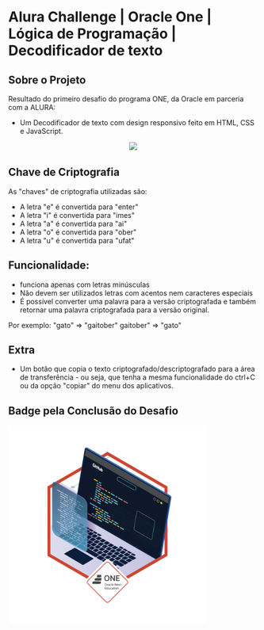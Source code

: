 # Alura Challenge | Oracle One | Lógica de Programação | Decodificador de texto
###

Sobre o Projeto
---
Resultado do primeiro desafio do programa ONE, da Oracle em parceria com a ALURA:
- Um Decodificador de texto com design responsivo feito em HTML, CSS e JavaScript.

<p align="center" >
     <img width="600" heigth="600" src="#">
</p>

Chave de Criptografia
---

As "chaves" de criptografia utilizadas são:<br>
- A letra "e" é convertida para "enter"<br>
- A letra "i" é convertida para "imes"<br>
- A letra "a" é convertida para "ai"<br>
- A letra "o" é convertida para "ober"<br>
- A letra "u" é convertida para "ufat"<br>

Funcionalidade:
---
- funciona apenas com letras minúsculas
- Não devem ser utilizados letras com acentos nem caracteres especiais
- É possível converter uma palavra para a versão criptografada e também retornar uma palavra criptografada para a versão original.

Por exemplo:
"gato" => "gaitober"
gaitober" => "gato"

Extra
---
- Um botão que copia o texto criptografado/descriptografado para a área de transferência - ou seja, que tenha a mesma funcionalidade do ctrl+C ou da opção "copiar" do menu dos aplicativos. 

Badge pela Conclusão do Desafio
---
<img width="400" heigth="400" src="https://github.com/Raypher/Decodificador-de-Texto/blob/main/assets/img/badge-challenge-1.png">

